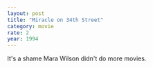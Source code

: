 ```yaml
---
layout: post
title: "Miracle on 34th Street"
category: movie
rate: 2
year: 1994
---
```


It's a shame Mara Wilson didn't do more movies.